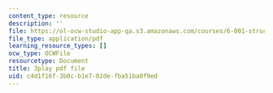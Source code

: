 ```yaml
---
content_type: resource
description: ''
file: https://ol-ocw-studio-app-qa.s3.amazonaws.com/courses/6-001-structure-and-interpretation-of-computer-programs-spring-2005/c4d1f16f3b0cb1e702defba51ba0f9ed_V_7mmwpgJHU.pdf
file_type: application/pdf
learning_resource_types: []
ocw_type: OCWFile
resourcetype: Document
title: 3play pdf file
uid: c4d1f16f-3b0c-b1e7-02de-fba51ba0f9ed
---
```

